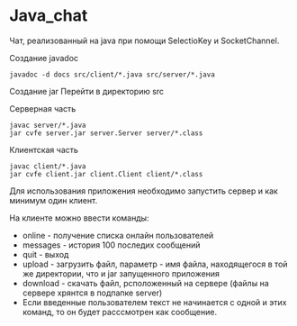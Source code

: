 # Java_chat
Чат, реализованный на java при помощи SelectioKey и SocketChannel.

Создание javadoc

```
javadoc -d docs src/client/*.java src/server/*.java
```

Создание jar
Перейти в директорию src

Серверная часть

```
javac server/*.java
jar cvfe server.jar server.Server server/*.class
```

Клиентская часть
```
javac client/*.java
jar cvfe client.jar client.Client client/*.class
```


Для использования приложения необходимо запустить сервер и как минимум один клиент.

На клиенте можно ввести команды:
 - online - получение списка онлайн пользователей
 - messages - история 100 последих сообщений
 - quit - выход
 - upload - загрузить файл, параметр - имя файла, находящегося в той же директории, что и jar запущенного приложения
 - download - скачать файл, рсположенный на сервере (файлы на сервере хрянтся в подпапке server)
 - Если введенные пользователем текст не начинается с одной и  этих команд, то он будет расссмотрен как сообщение.

